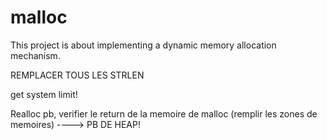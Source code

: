 # malloc
 This project is about implementing a dynamic memory allocation mechanism.


REMPLACER TOUS LES STRLEN

get system limit!

Realloc pb, verifier le return de la memoire de malloc (remplir les zones de memoires)
----> PB DE HEAP!